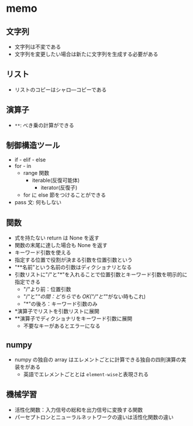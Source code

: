 # memo

## 文字列

- 文字列は不変である
- 文字列を変更したい場合は新たに文字列を生成する必要がある

## リスト

- リストのコピーはシャロ―コピーである

## 演算子

- `**`: べき乗の計算ができる

## 制御構造ツール

- if - elif - else
- for - in
  - range 関数
    - iterable(反復可能体)
      - iterator(反復子)
  - for に else 節をつけることができる
- pass 文: 何もしない

## 関数

- 式を持たない return は None を返す
- 関数の末尾に達した場合も None を返す
- キーワード引数を使える
- 指定する位置で役割が決まる引数を位置引数という
- "\*\*名前"という名前の引数はディクショナリとなる
- 引数リストに"/"と"\*"を入れることで位置引数とキーワード引数を明示的に指定できる
  - "/"より前：位置引数
  - "/"と"_"の間：どちらでも OK("/"と"_"がない時もこれ)
  - "\*"の後ろ：キーワード引数のみ
- \*演算子でリストを引数リストに展開
- \*\*演算子でディクショナリをキーワード引数に展開
  - 不要なキーがあるとエラーになる

## numpy

- numpy の独自の array はエレメントごとに計算できる独自の四則演算の実装をがある
  - 英語でエレメントごととは `element-wise`と表現される

## 機械学習

- 活性化関数：入力信号の総和を出力信号に変換する関数
- パーセプトロンとニューラルネットワークの違いは活性化関数の違い
